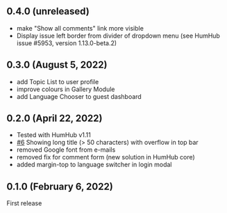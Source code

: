## 0.4.0 (unreleased)
- make "Show all comments" link more visible
- Display issue left border from divider of dropdown menu (see HumHub issue #5953, version 1.13.0-beta.2)

## 0.3.0 (August 5, 2022)
- add Topic List to user profile
- improve colours in Gallery Module
- add Language Chooser to guest dashboard

## 0.2.0 (April 22, 2022)
- Tested with HumHub v1.11
- [#6](https://github.com/felixhahnweilheim/humhub-themes-orange/pull/6) Showing long title (> 50 characters) with overflow in top bar
- removed Google font from e-mails
- removed fix for comment form (new solution in HumHub core)
- added margin-top to language switcher in login modal

## 0.1.0 (February 6, 2022)
First release
